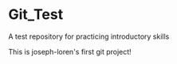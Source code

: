 # Git_Test
A test repository for practicing introductory skills

This is joseph-loren's first git project!
